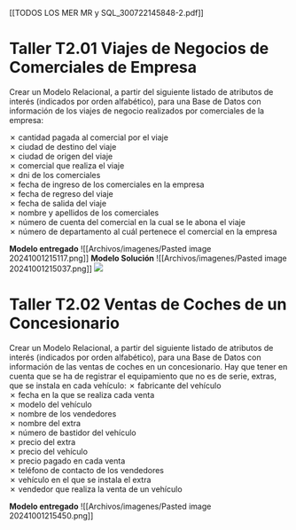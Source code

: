[[TODOS LOS MER MR y SQL_300722145848-2.pdf]]
# Taller T2.01 Viajes de Negocios de Comerciales de Empresa

Crear un Modelo Relacional, a partir del siguiente listado de atributos de interés (indicados por orden alfabético), para una Base de Datos con información de los viajes de negocio realizados por comerciales de la empresa:

✗ cantidad pagada al comercial por el viaje  
✗ ciudad de destino del viaje  
✗ ciudad de origen del viaje  
✗ comercial que realiza el viaje  
✗ dni de los comerciales  
✗ fecha de ingreso de los comerciales en la empresa  
✗ fecha de regreso del viaje  
✗ fecha de salida del viaje  
✗ nombre y apellidos de los comerciales  
✗ número de cuenta del comercial en la cual se le abona el viaje  
✗ número de departamento al cuál pertenece el comercial en la empresa

**Modelo entregado**
![[Archivos/imagenes/Pasted image 20241001215117.png]]
**Modelo Solución**
![[Archivos/imagenes/Pasted image 20241001215037.png]]
![](https://cv.usc.es/theme/image.php/boost/workshop/1727245543/monologo?filtericon=1)

# Taller T2.02 Ventas de Coches de un Concesionario
Crear un Modelo Relacional, a partir del siguiente listado de atributos de interés (indicados por orden alfabético), para una Base de Datos con información de las ventas de coches en un concesionario. Hay que tener en cuenta que se ha de registrar el equipamiento que no es de serie, extras, que se instala en cada vehículo:
✗ fabricante del vehículo  
✗ fecha en la que se realiza cada venta  
✗ modelo del vehículo  
✗ nombre de los vendedores  
✗ nombre del extra  
✗ número de bastidor del vehículo  
✗ precio del extra  
✗ precio del vehículo  
✗ precio pagado en cada venta  
✗ teléfono de contacto de los vendedores  
✗ vehículo en el que se instala el extra  
✗ vendedor que realiza la venta de un vehículo

**Modelo entregado**
![[Archivos/imagenes/Pasted image 20241001215450.png]]